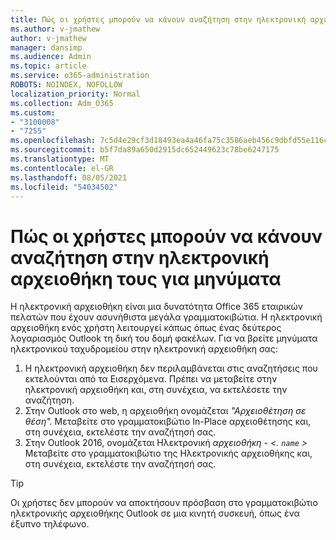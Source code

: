 ```yaml
---
title: Πώς οι χρήστες μπορούν να κάνουν αναζήτηση στην ηλεκτρονική αρχειοθήκη τους για μηνύματα
ms.author: v-jmathew
author: v-jmathew
manager: dansimp
ms.audience: Admin
ms.topic: article
ms.service: o365-administration
ROBOTS: NOINDEX, NOFOLLOW
localization_priority: Normal
ms.collection: Adm_O365
ms.custom:
- "3100008"
- "7255"
ms.openlocfilehash: 7c5d4e29cf3d18493ea4a46fa75c3586aeb456c9dbfd55e116caa67b6cd11202
ms.sourcegitcommit: b5f7da89a650d2915dc652449623c78be6247175
ms.translationtype: MT
ms.contentlocale: el-GR
ms.lasthandoff: 08/05/2021
ms.locfileid: "54034502"
---
```

# <a name="how-users-can-search-their-online-archive-for-messages"></a>Πώς οι χρήστες μπορούν να κάνουν αναζήτηση στην ηλεκτρονική αρχειοθήκη τους για μηνύματα

Η ηλεκτρονική αρχειοθήκη είναι μια δυνατότητα Office 365 εταιρικών πελατών που έχουν ασυνήθιστα μεγάλα γραμματοκιβώτια. Η ηλεκτρονική αρχειοθήκη ενός χρήστη λειτουργεί κάπως όπως ένας δεύτερος λογαριασμός Outlook τη δική του δομή φακέλων. Για να βρείτε μηνύματα ηλεκτρονικού ταχυδρομείου στην ηλεκτρονική αρχειοθήκη σας:

1. Η ηλεκτρονική αρχειοθήκη δεν περιλαμβάνεται στις αναζητήσεις που εκτελούνται από τα Εισερχόμενα. Πρέπει να μεταβείτε στην ηλεκτρονική αρχειοθήκη και, στη συνέχεια, να εκτελέσετε την αναζήτηση.
2. Στην Outlook στο web, η αρχειοθήκη ονομάζεται *"Αρχειοθέτηση σε θέση".* Μεταβείτε στο γραμματοκιβώτιο In-Place αρχειοθέτησης και, στη συνέχεια, εκτελέστε την αναζήτησή σας.
3. Στην Outlook 2016, ονομάζεται Ηλεκτρονική *αρχειοθήκη - <. `name` >* Μεταβείτε στο γραμματοκιβώτιο της Ηλεκτρονικής αρχειοθήκης και, στη συνέχεια, εκτελέστε την αναζήτησή σας.

> [!TIP]
> Οι χρήστες δεν μπορούν να αποκτήσουν πρόσβαση στο γραμματοκιβώτιο ηλεκτρονικής αρχειοθήκης Outlook σε μια κινητή συσκευή, όπως ένα έξυπνο τηλέφωνο.
